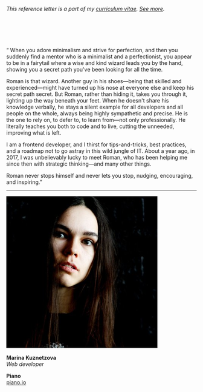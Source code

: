 _This reference letter is a part of my [curriculum vitae](/cv.html).
[See&nbsp;more](./)._

# &nbsp;

<p class="quote">&#8220; When you adore minimalism and strive for
perfection, and then you suddenly find a mentor who is a minimalist
and a perfectionist, you appear to be in a fairytail where a wise
and kind wizard leads you by the hand, showing you a secret path
you've been looking for all the time.</p>

Roman is that wizard. Another guy in his shoes—being that skilled
and experienced—might have turned up his nose at everyone else and
keep his secret path secret. But Roman, rather than hiding it, takes
you through it, lighting up the way beneath your feet. When he
doesn't share his knowledge verbally, he stays a silent example for
all developers and all people on the whole, always being highly
sympathetic and precise. He is the one to rely on, to defer to, to
learn from—not only professionally. He literally teaches you both
to code and to live, cutting the unneeded, improving what is left.

I am a frontend developer, and I thirst for tips-and-tricks, best
practices, and a roadmap not to go astray in this wild jungle of
IT. About a year ago, in 2017, I was unbelievably lucky to meet
Roman, who has been helping me since then with strategic thinking—and
many other things.

Roman never stops himself and never lets you stop, nudging,
encouraging, and inspiring.&#8221;

---

<img src="mk.jpeg" class="avatar">

**Marina Kuznetzova**<br>
_Web developer_<br>

**Piano**<br>
[piano.io](https://www.piano.io/)<br>

